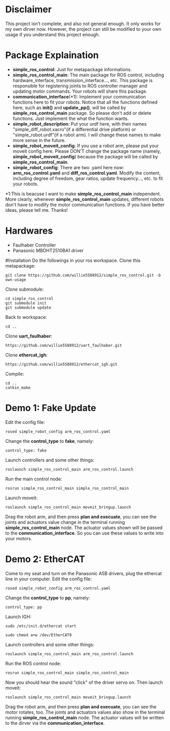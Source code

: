 # Disclaimer
This project isn't complete, and also not general enough. It only works for my own dirver now.
However, the project can still be modified to your own usage if you understand this project enough.

# Package Explaination
- **simple_ros_control**: 
Just for metapackage informations.
- **simple_ros_control_main**:
The main package for ROS control, including hardware_interface, transmission_interface..., etc. This package is responsible for registering joints to ROS controller manager and updating motor commands. Your robots will share this package.
- **communication_interface**(\*1):
Implement your communication functions here to fit your robots. Notice that all the functions defined here, such as **init()** and **update_pp()**, will be called by **simple_ros_control_main** package. So please don't add or delete functions. Just implement the what the function wants. 
- **simple_robot_description**:
Put your urdf here, with their names "simple_diff_robot.xacro"(if a differential drive platform) or "simple_robot.urdf"(if a robot arm). I will change these names to make more sense in the future.
- **simple_robot_moveit_config**:
If you use a robot arm, please put your moveit config here. Please DON'T change the package name (namely, **simple_robot_moveit_config**) because the package will be called by **simple_ros_control_main**.
- **simple_robot_config**: 
There are two .yaml here now: **arm_ros_control.yaml** and **diff_ros_control.yaml**. Modify the content, including degree of freedom, gear ratios, update frequency..., etc. to fit your robots.

\*1:This is beacuse I want to make **simple_ros_control_main** independent. More clearly, whenever **simple_ros_control_main** updates, different robots don't have to modify the motor communication functions. If you have better ideas, please tell me. Thanks!

# Hardwares
 - Faulhaber Controller
 - Panasonic MBDHT2510BA1 driver

#Installation
Do the followings in your ros workspace.
Clone this metapackage:
```
git clone https://github.com/willie5588912/simple_ros_control.git -b own-usage
```
Clone submodule:
```
cd simple_ros_control
git submodule init
git submodule update
```
Back to workspace:
```
cd ..
```
Clone **uart_faulhaber**:
```
https://github.com/willie5588912/uart_faulhaber.git
```
Clone **ethercat_igh**:
```
https://github.com/willie5588912/ethercat_igh.git
```
Compile:
```
cd ..
catkin_make
```


# Demo 1: Fake Update
Edit the config file:
```
rosed simple_robot_config arm_ros_control.yaml
```
Change the **control_type** to **fake**, namely:
```
control_type: fake
```
Launch controllers and some other things:
```
roslaunch simple_ros_control_main arm_ros_control.launch
```
Run the main control node:
```
rosrun simple_ros_control_main simple_ros_control_main
```
Launch moveit:
```
roslaunch simple_ros_control_main moveit_bringup.launch
```

Drag the robot arm, and then press **plan and execuate**, you can see the joints and actuators value change in the terminal running **simple_ros_control_main** node. The actuator values shown will be passed to the **communication_interface**. So you can use these values to write into your motors.

# Demo 2: EtherCAT
Come to my seat and turn on the Panasonic A5B drivers, plug the ethercat line in your computer.
Edit the config file:
```
rosed simple_robot_config arm_ros_control.yaml
```
Change the **control_type** to **pp**, namely:
```
control_type: pp
```
Launch IGH:
```
sudo /etc/init.d/ethercat start
```
```
sudo chmod a+w /dev/EtherCAT0
```
Launch controllers and some other things:
```
roslaunch simple_ros_control_main arm_ros_control.launch
```
Run the ROS control node:
```
rosrun simple_ros_control_main simple_ros_control_main
```
Now you should hear the sound "click" of the driver servo on.
Then launch moveit:
```
roslaunch simple_ros_control_main moveit_bringup.launch
```
Drag the robot arm, and then press **plan and execuate**, you can see the motor rotates, too. The joints and actuators values also show in the terminal running **simple_ros_control_main** node. The actuator values will be written to the dirver via the **communication_interface**.
